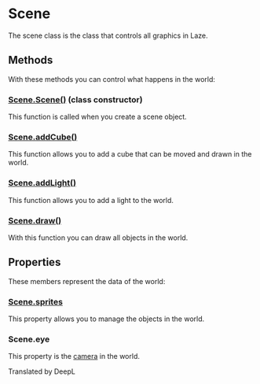 # Scene

The scene class is the class that controls all graphics in Laze.

## Methods

With these methods you can control what happens in the world:

### [Scene.Scene()](/lib/3d/scene/constructor) (class constructor)

This function is called when you create a scene object.

### [Scene.addCube()](/lib/3d/scene/addcube)

This function allows you to add a cube that can be moved and drawn in the world.

### [Scene.addLight()](/lib/3d/scene/addlight)

This function allows you to add a light to the world.

### [Scene.draw()](/lib/3d/scene/draw)

With this function you can draw all objects in the world.

## Properties

These members represent the data of the world:

### [Scene.sprites](/lib/3d/scene/sprites)

This property allows you to manage the objects in the world.

### Scene.eye

This property is the [camera](/lib/3d/camera/index) in the world.

Translated by DeepL
